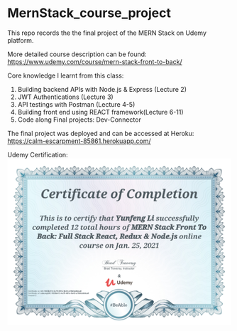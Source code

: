 # MernStack_course_project
This repo records the the final project of the MERN Stack on Udemy platform.

More detailed course description can be found: https://www.udemy.com/course/mern-stack-front-to-back/

Core knowledge I learnt from this class:
1. Building backend APIs with Node.js & Express (Lecture 2)
2. JWT Authentications (Lecture 3)
3. API testings with Postman (Lecture 4-5)
4. Building front end using REACT framework(Lecture 6-11)
5. Code along Final projects: Dev-Connector

The final project was deployed and can be accessed at Heroku: https://calm-escarpment-85861.herokuapp.com/

Udemy Certification: 
![Alt text](./assets/certificate.jpg?raw=true "Title")

